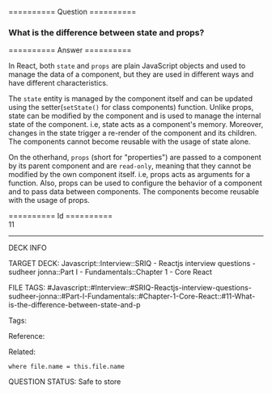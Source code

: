 ========== Question ==========  

### What is the difference between state and props?  

========== Answer ==========  

In React, both `state` and `props` are plain JavaScript objects and used to
manage the data of a component, but they are used in different ways and have
different characteristics.

The `state` entity is managed by the component itself and can be updated using
the setter(`setState()` for class components) function. Unlike props, state can
be modified by the component and is used to manage the internal state of the
component. i.e, state acts as a component's memory. Moreover, changes in the
state trigger a re-render of the component and its children. The components
cannot become reusable with the usage of state alone.

On the otherhand, `props` (short for "properties") are passed to a component by
its parent component and are `read-only`, meaning that they cannot be modified
by the own component itself. i.e, props acts as arguments for a function. Also,
props can be used to configure the behavior of a component and to pass data
between components. The components become reusable with the usage of props.

========== Id ==========  
11

---

DECK INFO

TARGET DECK: Javascript::Interview::SRIQ - Reactjs interview questions - sudheer jonna::Part I - Fundamentals::Chapter 1 - Core React

FILE TAGS: #Javascript::#Interview::#SRIQ-Reactjs-interview-questions-sudheer-jonna::#Part-I-Fundamentals::#Chapter-1-Core-React::#11-What-is-the-difference-between-state-and-p

Tags:

Reference:

Related:

```dataview
where file.name = this.file.name
```
QUESTION STATUS: Safe to store
